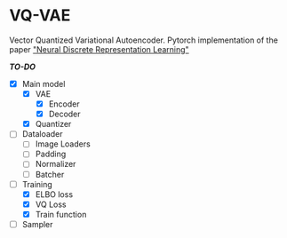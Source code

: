 # VQ-VAE
Vector Quantized Variational Autoencoder. Pytorch implementation of the paper ["Neural Discrete Representation Learning"](https://proceedings.neurips.cc/paper_files/paper/2017/file/7a98af17e63a0ac09ce2e96d03992fbc-Paper.pdf)

***TO-DO***

- [x] Main model
  - [x] VAE
    - [x] Encoder
    - [x] Decoder
  - [x] Quantizer
- [ ] Dataloader
  - [ ] Image Loaders
  - [ ] Padding
  - [ ] Normalizer
  - [ ] Batcher
- [ ] Training
  - [x] ELBO loss
  - [x] VQ Loss
  - [x] Train function
- [ ] Sampler
